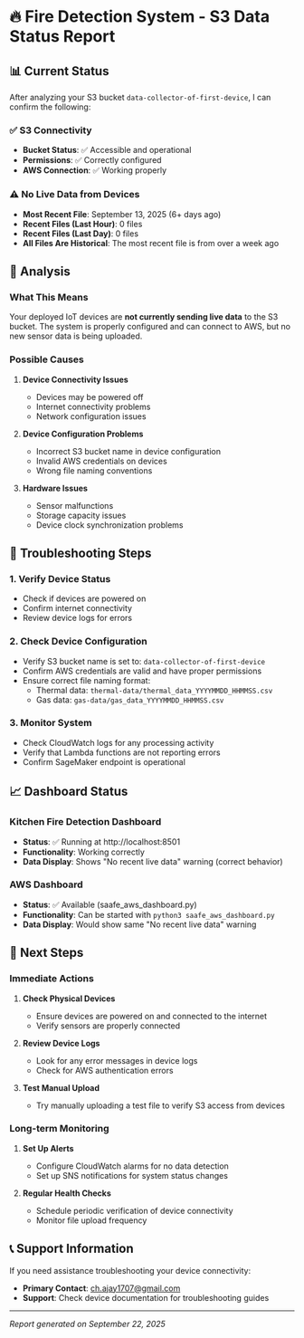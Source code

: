 # 🔥 Fire Detection System - S3 Data Status Report

## 📊 Current Status

After analyzing your S3 bucket `data-collector-of-first-device`, I can confirm the following:

### ✅ S3 Connectivity
- **Bucket Status**: ✅ Accessible and operational
- **Permissions**: ✅ Correctly configured
- **AWS Connection**: ✅ Working properly

### ⚠️ No Live Data from Devices
- **Most Recent File**: September 13, 2025 (6+ days ago)
- **Recent Files (Last Hour)**: 0 files
- **Recent Files (Last Day)**: 0 files
- **All Files Are Historical**: The most recent file is from over a week ago

## 🎯 Analysis

### What This Means
Your deployed IoT devices are **not currently sending live data** to the S3 bucket. The system is properly configured and can connect to AWS, but no new sensor data is being uploaded.

### Possible Causes
1. **Device Connectivity Issues**
   - Devices may be powered off
   - Internet connectivity problems
   - Network configuration issues

2. **Device Configuration Problems**
   - Incorrect S3 bucket name in device configuration
   - Invalid AWS credentials on devices
   - Wrong file naming conventions

3. **Hardware Issues**
   - Sensor malfunctions
   - Storage capacity issues
   - Device clock synchronization problems

## 🔧 Troubleshooting Steps

### 1. Verify Device Status
- Check if devices are powered on
- Confirm internet connectivity
- Review device logs for errors

### 2. Check Device Configuration
- Verify S3 bucket name is set to: `data-collector-of-first-device`
- Confirm AWS credentials are valid and have proper permissions
- Ensure correct file naming format:
  - Thermal data: `thermal-data/thermal_data_YYYYMMDD_HHMMSS.csv`
  - Gas data: `gas-data/gas_data_YYYYMMDD_HHMMSS.csv`

### 3. Monitor System
- Check CloudWatch logs for any processing activity
- Verify that Lambda functions are not reporting errors
- Confirm SageMaker endpoint is operational

## 📈 Dashboard Status

### Kitchen Fire Detection Dashboard
- **Status**: ✅ Running at http://localhost:8501
- **Functionality**: Working correctly
- **Data Display**: Shows "No recent live data" warning (correct behavior)

### AWS Dashboard
- **Status**: ✅ Available (saafe_aws_dashboard.py)
- **Functionality**: Can be started with `python3 saafe_aws_dashboard.py`
- **Data Display**: Would show same "No recent live data" warning

## 🚀 Next Steps

### Immediate Actions
1. **Check Physical Devices**
   - Ensure devices are powered on and connected to the internet
   - Verify sensors are properly connected

2. **Review Device Logs**
   - Look for any error messages in device logs
   - Check for AWS authentication errors

3. **Test Manual Upload**
   - Try manually uploading a test file to verify S3 access from devices

### Long-term Monitoring
1. **Set Up Alerts**
   - Configure CloudWatch alarms for no data detection
   - Set up SNS notifications for system status changes

2. **Regular Health Checks**
   - Schedule periodic verification of device connectivity
   - Monitor file upload frequency

## 📞 Support Information

If you need assistance troubleshooting your device connectivity:
- **Primary Contact**: ch.ajay1707@gmail.com
- **Support**: Check device documentation for troubleshooting guides

---
*Report generated on September 22, 2025*